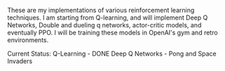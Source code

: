 These are my implementations of various reinforcement learning techniques. I am starting from Q-learning, and will implement Deep Q Networks, Double and dueling q networks, actor-critic models, and eventually PPO. I will be training these models in OpenAI's gym and retro environments.

Current Status:
Q-Learning - DONE
Deep Q Networks - Pong and Space Invaders
